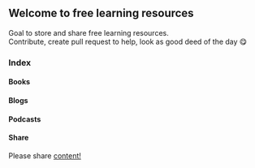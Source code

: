 ## Welcome to free learning resources

Goal to store and share free learning resources. <br/>
Contribute, create pull request to help, look as good deed of the day :yum:

### Index

#### Books
#### Blogs
#### Podcasts

#### Share 
Please share [content!](https://doubleclickonline.github.io/Learning-Resources/)


